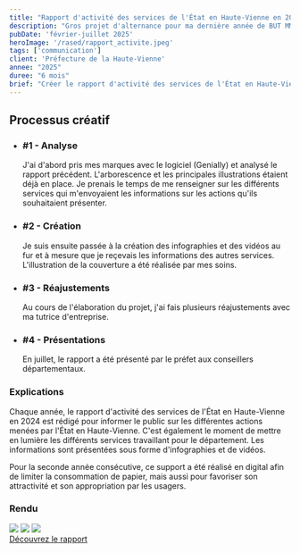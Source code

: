 ```yaml
---
title: "Rapport d'activité des services de l'État en Haute-Vienne en 2024"
description: "Gros projet d'alternance pour ma dernière année de BUT MMI."
pubDate: 'février-juillet 2025'
heroImage: '/rased/rapport_activite.jpeg'
tags: ['communication']
client: 'Préfecture de la Haute-Vienne'
annee: "2025"
duree: "6 mois"
brief: "Créer le rapport d'activité des services de l'État en Haute-Vienne en 2024 à travers un dispositif numérique interactif regroupant vidéos et infographies."
---
```


<article class="flex flex-col w-full py-7 px-10 my-6 gap-5 text-clrWhite bg-secondaryNeutral rounded-xl">
    <h2 class="font-cormorantInfant text-3xl">Processus créatif</h2>
    <ul class="grid grid-cols-1 gap-4 lg:gap-0 lg:grid-cols-4 w-full">
        <li class="flex flex-col lg:px-5 gap-2 lg:gap-1">
            <h3 class="text-lg">#1 - Analyse</h3>
            <p>J'ai d'abord pris mes marques avec le logiciel (Genially) et analysé le rapport précédent. L'arborescence et les principales illustrations étaient déjà en place. Je prenais le temps de me renseigner sur les différents services qui m'envoyaient les informations sur les actions qu'ils souhaitaient présenter.</p>
        </li>
        <li class="flex flex-col lg:px-5 gap-2 lg:gap-1">
            <h3 class="text-lg">#2 - Création</h3>
            <p>Je suis ensuite passée à la création des infographies et des vidéos au fur et à mesure que je reçevais les informations des autres services. L'illustration de la couverture a été réalisée par mes soins.</p>
        </li>
        <li class="flex flex-col lg:px-5 gap-2 lg:gap-1">
            <h3 class="text-lg">#3 - Réajustements</h3>
            <p>Au cours de l'élaboration du projet, j'ai fais plusieurs réajustements avec ma tutrice d'entreprise.</p>
        </li>
        <li class="flex flex-col lg:px-5 gap-2 lg:gap-1">
            <h3 class="text-lg">#4 - Présentations</h3>
            <p>En juillet, le rapport a été présenté par le préfet aux conseillers départementaux.</p>
        </li>
    </ul>
</article>

### **Explications**
Chaque année, le rapport d'activité des services de l'État en Haute-Vienne en 2024 est rédigé pour informer le public sur les différentes actions menées par l'État en Haute-Vienne. C'est également le moment de mettre en lumière les différents services travaillant pour le département. Les informations sont présentées sous forme d'infographies et de vidéos.

Pour la seconde année consécutive, ce support a été réalisé en digital afin de limiter la consommation de papier, mais aussi pour favoriser son attractivité et son appropriation par les usagers.

### **Rendu**
<section class="flex flex-col gap-5 items-center w-full">
    <img class="max-w-[49%]" src="/rased/rapport_activite.jpeg"/>
    <img class="max-w-[49%]" src="/rased/infographie.png"/>
    <img class="max-w-[49%]" src="/rased/video.png"/>

    
</section>


<a href="https://view.genially.com/67a31cfeb042b29afdd49570" class="flex self-center rounded-lg px-7 py-3 text-clrWhite bg-primaryNeutral overflow-hidden relative group">
    <span class="absolute top-0 left-0 flex w-full h-0 mb-0 transition-all duration-200 ease-out transform translate-y-0 bg-primaryDark group-hover:h-full"></span>
    <span class="relative">Découvrez le rapport</span>
</a>
